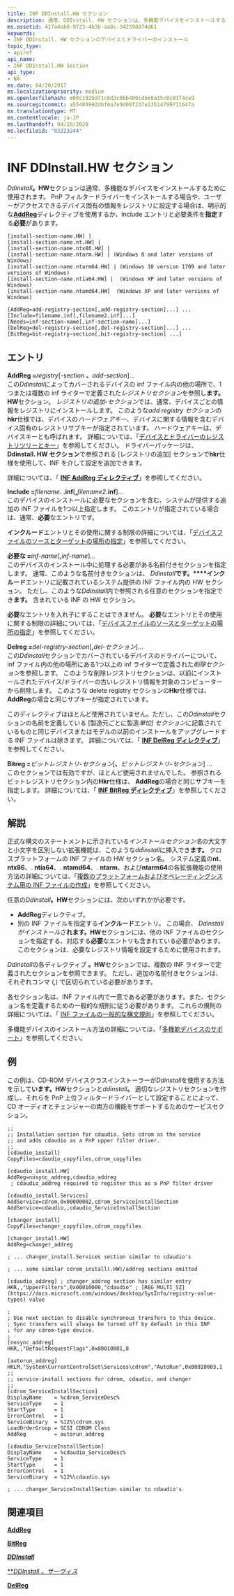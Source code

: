 ```yaml
---
title: INF DDInstall.HW セクション
description: 通常、DDInstall. HW セクションは、多機能デバイスをインストールするために使用されます。 PnP フィルタードライバーをインストールする場合や、ユーザーがアクセス可能なデバイス固有の情報をレジストリに設定する場合は、明示的な AddReg ディレクティブを使用する場合もインクルードする場合も、エントリが必要な場合もあります。
ms.assetid: 417a4ab0-9723-4b3b-aa8c-342598874d61
keywords:
- INF DDInstall. HW セクションのデバイスとドライバーのインストール
topic_type:
- apiref
api_name:
- INF DDInstall.HW Section
api_type:
- NA
ms.date: 04/20/2017
ms.localizationpriority: medium
ms.openlocfilehash: e08c1925d71c8d3c0bb406cdbe8a15c8c03f4ce9
ms.sourcegitcommit: a55489992dbf0a7e9d09f237e13514799711647a
ms.translationtype: MT
ms.contentlocale: ja-JP
ms.lasthandoff: 04/28/2020
ms.locfileid: "82223244"
---
```

# <a name="inf-ddinstallhw-section"></a>INF DDInstall.HW セクション


<em>Ddinstall</em>**。HW**セクションは通常、多機能なデバイスをインストールするために使用されます。 PnP フィルタードライバーをインストールする場合や、ユーザーがアクセスできるデバイス固有の情報をレジストリに設定する場合は、明示的な[**AddReg**](inf-addreg-directive.md)ディレクティブを使用するか、Include エントリと必要条件を**指定**する**必要**があります。

```inf
[install-section-name.HW] |
[install-section-name.nt.HW] |
[install-section-name.ntx86.HW] |
[install-section-name.ntarm.HW] | (Windows 8 and later versions of Windows)
[install-section-name.ntarm64.HW] | (Windows 10 version 1709 and later versions of Windows)
[install-section-name.ntia64.HW] |  (Windows XP and later versions of Windows)
[install-section-name.ntamd64.HW]  (Windows XP and later versions of Windows)
 
[AddReg=add-registry-section[,add-registry-section]...] ...
[Include=filename.inf[,filename2.inf]...]
[Needs=inf-section-name[,inf-section-name]...]
[DelReg=del-registry-section[,del-registry-section]...] ...
[BitReg=bit-registry-section[,bit-registry-section] ...] 
```

## <a name="entries"></a>エントリ


<a href="" id="addreg-add-registry-section--add-registry-section----"></a>**AddReg =**<em>registry</em>\[-section **、**<em>add-section</em>\]...  
この<em>Ddinstall</em>によってカバーされるデバイスの inf ファイル内の他の場所で、1つまたは複数の inf ライターで定義された*レジストリセクション*を参照し**ます。HW**セクション。 *レジストリの追加-セクション*では、通常、デバイスごとの情報をレジストリにインストールします。 このような*add registry セクション*の**hkr**仕様では、デバイスの*ハードウェアキー*、デバイスに関する情報を含むデバイス固有のレジストリサブキーが指定されています。 ハードウェアキーは、デバイスキーとも呼ばれます。 詳細については、「[デバイスとドライバーのレジストリツリーとキー](https://docs.microsoft.com/windows-hardware/drivers/install/registry-trees-and-keys)」を参照してください。 ドライバーパッケージは、 **Ddinstall. HW セクション**で参照される [レジストリの追加] セクションで**hkr**仕様を使用して、INF を介して設定を追加できます。 

詳細については、「 [**INF AddReg ディレクティブ**](inf-addreg-directive.md)」を参照してください。

<a href="" id="include-filename-inf--filename2-inf----"></a>**Include =**<em>filename</em>**. .inf**\[**,**<em>filename2</em>**.inf**\]...  
このデバイスのインストールに必要なセクションを含む、システムが提供する追加の INF ファイルを1つ以上指定します。 このエントリが指定されている場合は、通常、**必要**なエントリです。

**インクルード**エントリとその使用に関する制限の詳細については、「[デバイスファイルのソースとターゲットの場所の指定](specifying-the-source-and-target-locations-for-device-files.md)」を参照してください。

<a href="" id="needs-inf-section-name--inf-section-name----"></a>**必要な =**<em>inf-name</em>\[**,**<em>inf-name</em>\]...  
このデバイスのインストール中に処理する必要がある名前付きセクションを指定します。 通常、このような名前付きセクションは、 <em>Ddinstall</em>**です。****インクルード**エントリに記載されているシステム提供の INF ファイル内の HW セクション。 ただし、このような<em>Ddinstall</em>内で参照される任意のセクションを指定でき**ます。** 含まれている INF の HW セクション。

**必要**なエントリを入れ子にすることはできません。 **必要**なエントリとその使用に関する制限の詳細については、「[デバイスファイルのソースとターゲットの場所の指定](specifying-the-source-and-target-locations-for-device-files.md)」を参照してください。

<a href="" id="delreg-del-registry-section--del-registry-section----"></a>**Delreg =**<em>del-registry-section</em>\[**,**<em>del-セクション</em>\]...  
この*Ddinstall*セクションでカバーされているデバイスのドライバーについて、inf ファイル内の他の場所にある1つ以上の inf ライターで定義された*削除セクション*を参照します。 このような削除レジストリセクションは、以前にインストールされたデバイス/ドライバーの古いレジストリ情報を対象のコンピューターから削除します。 このような delete registry セクションの**Hkr**仕様では、 **AddReg**の場合と同じサブキーが指定されています。

このディレクティブはほとんど使用されていません。ただし、この*Ddinstall*セクションの名前を定義している [製造元ごとに製造*単位] セクション*に記載されているものと同じデバイスまたはモデルの以前のインストールをアップグレードする INF ファイルは除きます。 詳細については、「 [**INF DelReg ディレクティブ**](inf-delreg-directive.md)」を参照してください。

<a href="" id="bitreg-bit-registry-section--bit-registry-section-----"></a>**Bitreg =**<em>ビットレジストリ-セクション</em>\[**、**<em>ビットレジストリ-セクション</em>\] ...  
このセクションでは有効ですが、ほとんど使用されませんでした。 参照されるビットレジストリセクション内の**Hkr**仕様は、 **AddReg**の場合と同じサブキーを指定します。 詳細については、「 [**INF BitReg ディレクティブ**](inf-bitreg-directive.md)」を参照してください。

<a name="remarks"></a>解説
-------

正式な構文のステートメントに示されている*インストールセクション名*の大文字と小文字を区別しない拡張機能は、このような<em>ddinstall</em>に挿入でき**ます。** クロスプラットフォームの INF ファイルの HW セクション名。 システム定義の**nt**、 **ntx86**、. **ntia64**、. **ntamd64**、. **ntarm**、および**ntarm64**の各拡張機能の使用方法の詳細については、「[複数のプラットフォームおよびオペレーティングシステム用の INF ファイルの作成](creating-inf-files-for-multiple-platforms-and-operating-systems.md)」を参照してください。

任意の<em>Ddinstall</em>**。HW**セクションには、次のいずれかが必要です。

- **AddReg**ディレクティブ。
- 別の INF ファイルを指定する**インクルード**エントリ。 この場合、 <em>Ddinstall がインストール</em>さ**れます。HW**セクションには、他の INF ファイルのセクションを指定する、対応する**必要**なエントリも含まれている必要があります。 このセクションは、必要なレジストリ情報を設定するために使用されます。

<em>Ddinstall</em>の各ディレクティブ **。HW**セクションでは、複数の INF ライターで定義されたセクションを参照できます。 ただし、追加の名前付きセクションは、それぞれコンマ (,) で区切られている必要があります。

各セクション名は、INF ファイル内で一意である必要があります。また、セクション名を定義するための一般的な規則に従う必要があります。 これらの規則の詳細については、「 [INF ファイルの一般的な構文規則](general-syntax-rules-for-inf-files.md)」を参照してください。

多機能デバイスのインストール方法の詳細については、「[多機能デバイスのサポート](https://docs.microsoft.com/windows-hardware/drivers/multifunction/index)」を参照してください。

<a name="examples"></a>例
--------

この例は、CD-ROM デバイスクラスインストーラーが<em>Ddinstall</em>を使用する方法を示して**います。HW**セクションと<em>ddinstall</em>**。** 適切なレジストリセクションを作成し、それらを PnP 上位フィルタードライバーとして設定することによって、CD オーディオとチェンジャーの両方の機能をサポートするためのサービスセクション。

```inf
;;
;; Installation section for cdaudio. Sets cdrom as the service 
;; and adds cdaudio as a PnP upper filter driver. 
;;
[cdaudio_install]
CopyFiles=cdaudio_copyfiles,cdrom_copyfiles

[cdaudio_install.HW]
AddReg=nosync_addreg,cdaudio_addreg
 ; cdaudio_addreg required to register this as a PnP filter driver

[cdaudio_install.Services]
AddService=cdrom,0x00000002,cdrom_ServiceInstallSection
AddService=cdaudio,,cdaudio_ServiceInstallSection

[changer_install]
CopyFiles=changer_copyfiles,cdrom_copyfiles

[changer_install.HW]
AddReg=changer_addreg

; ... changer_install.Services section similar to cdaudio's

; ... some similar cdrom_install(.HW)/addreg sections omitted 

[cdaudio_addreg] ; changer_addreg section has similar entry
HKR,,"UpperFilters",0x00010000,"cdaudio" ; [REG_MULTI_SZ](https://docs.microsoft.com/windows/desktop/SysInfo/registry-value-types) value 

;
; Use next section to disable synchronous transfers to this device. 
; Sync transfers will always be turned off by default in this INF 
; for any cdrom-type device.
;
[nosync_addreg]
HKR,,"DefaultRequestFlags",0x00010001,8

[autorun_addreg]
HKLM,"System\CurrentControlSet\Services\cdrom","AutoRun",0x00010003,1
;;
;; service-install sections for cdrom, cdaudio, and changer
;;
[cdrom_ServiceInstallSection]
DisplayName    = %cdrom_ServiceDesc%
ServiceType    = 1
StartType      = 1
ErrorControl   = 1
ServiceBinary  = %12%\cdrom.sys
LoadOrderGroup = SCSI CDROM Class
AddReg         = autorun_addreg

[cdaudio_ServiceInstallSection]
DisplayName    = %cdaudio_ServiceDesc%
ServiceType    = 1
StartType      = 1
ErrorControl   = 1
ServiceBinary  = %12%\cdaudio.sys

; ... changer_ServiceInstallSection similar to cdaudio's
```

## <a name="see-also"></a>関連項目


[**AddReg**](inf-addreg-directive.md)

[**BitReg**](inf-bitreg-directive.md)

[***DDInstall***](inf-ddinstall-section.md)

[***DDInstall *。サーヴィス**](inf-ddinstall-services-section.md)

[**DelReg**](inf-delreg-directive.md)

 

 






